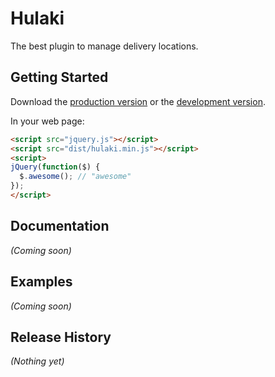 # Hulaki

The best plugin to manage delivery locations.

## Getting Started
Download the [production version][min] or the [development version][max].

[min]: https://raw.github.com/hulaki/hulaki/master/dist/jquery.hulaki.min.js
[max]: https://raw.github.com/hulaki/hulaki/master/dist/jquery.hulaki.js

In your web page:

```html
<script src="jquery.js"></script>
<script src="dist/hulaki.min.js"></script>
<script>
jQuery(function($) {
  $.awesome(); // "awesome"
});
</script>
```

## Documentation
_(Coming soon)_

## Examples
_(Coming soon)_

## Release History
_(Nothing yet)_
